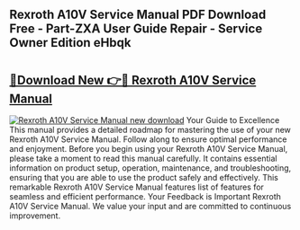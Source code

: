 ## Rexroth A10V Service Manual PDF Download Free - Part-ZXA User Guide Repair - Service Owner Edition eHbqk

# <h2><a href="http://bc16143.oget.top/?id=Rexroth+A10V+Service+Manual">🔗Download New 👉🔴 Rexroth A10V Service Manual</a></h2>

[![Rexroth A10V Service Manual new download](https://i.imgur.com/5g1atiW.png)](http://bc16143.oget.top/?id=Rexroth+A10V+Service+Manual)
Your Guide to Excellence This manual provides a detailed roadmap for mastering the use of your new Rexroth A10V Service Manual. Follow along to ensure optimal performance and enjoyment. Before you begin using your Rexroth A10V Service Manual, please take a moment to read this manual carefully. It contains essential information on product setup, operation, maintenance, and troubleshooting, ensuring that you are able to use the product safely and effectively. This remarkable Rexroth A10V Service Manual features list of features for seamless and efficient performance. Your Feedback is Important Rexroth A10V Service Manual. We value your input and are committed to continuous improvement.
